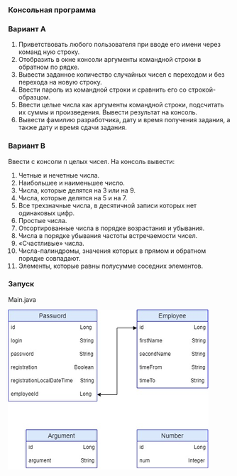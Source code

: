 
### Консольная программа

### Вариант A
1. Приветствовать любого пользователя при вводе его имени через команд
   ную строку.
2. Отобразить в окне консоли аргументы командной строки в обратном по
   рядке.
3. Вывести заданное количество случайных чисел с переходом и без перехода
   на новую строку.
4. Ввести пароль из командной строки и сравнить его со строкой-образцом.
5. Ввести целые числа как аргументы командной строки, подсчитать их суммы
   и произведения. Вывести результат на консоль.
6. Вывести фамилию разработчика, дату и время получения задания, а также
   дату и время сдачи задания.

### Вариант B
Ввести с консоли n целых чисел. На консоль вывести:
1. Четные и нечетные числа.
2. Наибольшее и наименьшее число.
3. Числа, которые делятся на 3 или на 9.
4. Числа, которые делятся на 5 и на 7.
5. Все трехзначные числа, в десятичной записи которых нет одинаковых цифр.
6. Простые числа.
7. Отсортированные числа в порядке возрастания и убывания.
8. Числа в порядке убывания частоты встречаемости чисел.
9. «Счастливые» числа.
10. Числа-палиндромы, значения которых в прямом и обратном порядке совпадают.
11. Элементы, которые равны полусумме соседних элементов.

### Запуск
Main.java

![Shema](ch1-console.jpg)

